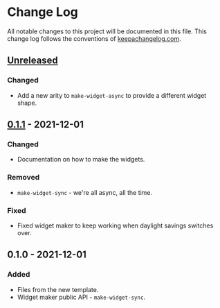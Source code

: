 # Change Log
All notable changes to this project will be documented in this file. This change log follows the conventions of [keepachangelog.com](http://keepachangelog.com/).

## [Unreleased]
### Changed
- Add a new arity to `make-widget-async` to provide a different widget shape.

## [0.1.1] - 2021-12-01
### Changed
- Documentation on how to make the widgets.

### Removed
- `make-widget-sync` - we're all async, all the time.

### Fixed
- Fixed widget maker to keep working when daylight savings switches over.

## 0.1.0 - 2021-12-01
### Added
- Files from the new template.
- Widget maker public API - `make-widget-sync`.

[Unreleased]: https://sourcehost.site/your-name/honeysql-practice/compare/0.1.1...HEAD
[0.1.1]: https://sourcehost.site/your-name/honeysql-practice/compare/0.1.0...0.1.1

